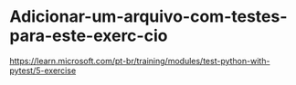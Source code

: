 # Adicionar-um-arquivo-com-testes-para-este-exerc-cio

https://learn.microsoft.com/pt-br/training/modules/test-python-with-pytest/5-exercise
